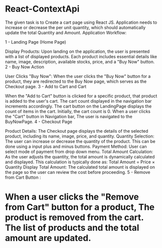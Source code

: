 # React-ContextApi
The given task is to Create a cart page using React JS. Application needs to increase or decrease the per unit quantity, which should automatically update the total Quantity and Amount.
Application Workflow:

1 - Landing Page (Home Page)

Display Products: Upon landing on the application, the user is presented with a list of displayed products. Each product includes essential details like name, image, description, available stocks, price, and a "Buy Now" button.
2 - Buy Now Action

User Clicks "Buy Now": When the user clicks the "Buy Now" button for a product, they are redirected to the Buy Now page, which serves as the Checkout page.
3 - Add to Cart and Cart

When the "Add to Cart" button is clicked for a specific product, that product is added to the user's cart. The cart count displayed in the navigation bar increments accordingly.
The cart button on the LandingPage displays the count of items in the cart. Initially, the cart count is 0.
When a user clicks the "Cart" button in Navigation bar, The user is navigated to the BuyNowPage.
4 - Checkout Page

Product Details: The Checkout page displays the details of the selected product, including its name, image, price, and quantity.
Quantity Selection: The user can increase or decrease the quantity of the product. This can be done using a input plus and minus buttons.
Payment Method: User can select mode of payment from drop down menu.
Total Amount Calculation: As the user adjusts the quantity, the total amount is dynamically calculated and displayed. This calculation is typically done as: Total Amount = Price × Quantity
Display Total Amount: The calculated total amount is displayed on the page so the user can review the cost before proceeding.
5 - Remove from Cart Button :

When a user clicks the "Remove from Cart" button for a product, The product is removed from the cart.
The list of products and the total amount are updated.
=======
